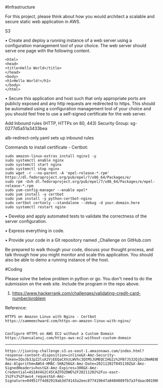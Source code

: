 #Infrastructure

For this project, please think about how you would architect a scalable and secure static web
application in AWS.

S3 

• Create and deploy a running instance of a web server using a configuration management
tool of your choice. The web server should serve one page with the following content.

	<html>
	<head>
	<title>Hello World</title>
	</head>
	<body>
	<h1>Hello World!</h1>
	</body>
	</html>

• Secure this application and host such that only appropriate ports are publicly exposed and
any http requests are redirected to https. This should be automated using a configuration
management tool of your choice and you should feel free to use a self-signed certificate for
the web server.

Add Inbound rules (HTTP, HTTPs on 80, 443)
Security Group: sg-0277d5a51a3433bea 

alb-redirect-only.yaml sets up inbound rules

Commands to install certificate - Certbot:

	sudo amazon-linux-extras install nginx1 -y
	sudo systemctl enable nginx
	sudo systemctl start nginx
	sudo systemctl stop nginx
	sudo wget -r --no-parent -A 'epel-release-*.rpm' https://dl.fedoraproject.org/pub/epel/7/x86_64/Packages/e/
	sudo rpm -Uvh dl.fedoraproject.org/pub/epel/7/x86_64/Packages/e/epel-release-*.rpm
	sudo yum-config-manager --enable epel*
	sudo yum install -y certbot 
	sudo yum install -y python-certbot-nginx
	sudo certbot certonly --standalone --debug -d your.domain.here
	sudo systemctl restart nginx


• Develop and apply automated tests to validate the correctness of the server configuration.

• Express everything in code.

• Provide your code in a Git repository named <FIRSTNAME>_Challenge on GitHub.com
  
Be prepared to walk though your code, discuss your thought process, and talk through how you
might monitor and scale this application. You should also be able to demo a running instance of the
host.
  
  
#Coding
	
Please solve the below problem in python or go. You don't need to do the submission on the web
site. Include the program in the repo above.
  
1. https://www.hackerrank.com/challenges/validating-credit-card-number/problem
	
	
Reference:
	
	HTTPS on Amazon Linux with Nginx - Certbot
	https://sammeechward.com/https-on-amazon-linux-with-nginx/
	
	
	Configure HTTPS on AWS EC2 without a Custom Domain
	https://bansalanuj.com/https-aws-ec2-without-custom-domain

----------------------------
	
	https://jiuning-challenge.s3.us-east-1.amazonaws.com/index.html?response-content-disposition=inline&X-Amz-Security-Token=IQoJb3JpZ2luX2VjEEQaCXVzLWVhc3QtMSJGMEQCIHG2z%2FB7JS32QjDz20mRE0D9ur0PJgYVcipIEt9rPtEnAiBnV6w4mF3qYHUmKm2gAXYbsdOZTwY1qjLgzeiFc3z4hSr2AggcEAAaDDQwNDE4NDI5NTIzNiIMZWLZ7hyk4OfMO%2Bb9KtMCfDVfpULTCcWKwI3teilnHJYT0f1VhtL5Lr6XRG9kcku0NrbfEo4ha8yr%2F2spiTXlzmSBsRc%2FNEgsz3Wh8rni7tckGdAk7TvhLJUmT1%2BhLgX%2FfVccIZLJ04VOBnXjBnYAn23jFvbd%2B1o54%2FTES%2Bg3K0N0skOlStsdcRtyxMHCxvmVLhVrUbLc7htjrMBc%2BnirODtpP7PPyPGV2QhkHjGmVw8bDtR3da7%2F74wXNSAko6EenW32%2FwH8Nhw84gtPC86tYqA2VHJ1KIiHrYqB6R8zvMpPvoBpj4J5D%2FPYVe2gd1thq%2F7j2t5gBo3oQ0mp96c7l%2F1Y%2FIyE1gmSym2dnSjjitXQbC9AeM4SRYy%2Bhne%2FfCiHKreQyurl4gfXMN6WT7k8rv4P%2B1K8lZ8jXEYLhmBzh0R5%2F6Za%2BskQVvntxfzyU7X8HBUTBTOMsXyQ4Yza0n2KFT6aMJiGn40GOrQC%2B6rHM8jajvZwMlR8Ngv%2FHojJsjBRCDHtDyJbQTJr8BI5sy9Pk8RqZ8%2FObCBhCmy%2FHSRi3nrCDVv7AT3NP9veTwHdhpUin8xDNgzxxM6jckIqn2H%2BNU7kgNo19CXlL1SdA383xjD%2FQKddEg6vn3eGmD06R2LVFL8xxJ5kRAhfl7DEe3mRX6i%2F9QR%2FjY7CP18n62nfR1qmM1DAQ3Jwj2kD30Apdes4BPK7aWpzaBvFFV5hKQ4WNt2U2mr3mewdV6r6ktgVavKpwqh54NvZBxoQsxHg8gzTyYXZ%2Bpr5WYHj6JSpyzelGZpbrFmt8Myl56WMZeyYnbNNKyObBZRTp7fvlO9S1zKJrfVWWAlN0PKNcnUXVANLC%2FrYI%2BCIkD%2Fre14XP72iKfrBh9LIcY4AjUjwSZzIi7U%3D&X-Amz-Algorithm=AWS4-HMAC-SHA256&X-Amz-Date=20211202T045130Z&X-Amz-SignedHeaders=host&X-Amz-Expires=300&X-Amz-Credential=ASIAV4G2C45CAZFD2DWE%2F20211202%2Fus-east-1%2Fs3%2Faws4_request&X-Amz-Signature=04951ff4d82919ab3d74143a2eec877419647a8484089fb7a3fdaac8019083d9
